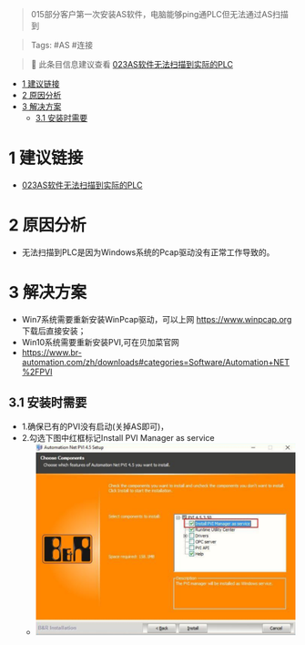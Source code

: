 > 015部分客户第一次安装AS软件，电脑能够ping通PLC但无法通过AS扫描到

> Tags: #AS #连接

> 🔔 此条目信息建议查看 [023AS软件无法扫描到实际的PLC](023AS软件无法扫描到实际的PLC.md)

- [1 建议链接](#1%20%E5%BB%BA%E8%AE%AE%E9%93%BE%E6%8E%A5)
- [2 原因分析](#2%20%E5%8E%9F%E5%9B%A0%E5%88%86%E6%9E%90)
- [3 解决方案](#3%20%E8%A7%A3%E5%86%B3%E6%96%B9%E6%A1%88)
	- [3.1 安装时需要](#3.1%20%E5%AE%89%E8%A3%85%E6%97%B6%E9%9C%80%E8%A6%81)

# 1 建议链接

- [023AS软件无法扫描到实际的PLC](023AS软件无法扫描到实际的PLC.md)

# 2 原因分析

- 无法扫描到PLC是因为Windows系统的Pcap驱动没有正常工作导致的。

# 3 解决方案

- Win7系统需要重新安装WinPcap驱动，可以上网 https://www.winpcap.org 下载后直接安装；
- Win10系统需要重新安装PVI,可在贝加菜官网
- https://www.br-automation.com/zh/downloads#categories=Software/Automation+NET%2FPVI

## 3.1 安装时需要

- 1.确保已有的PVI没有启动(关掉AS即可)，
- 2.勾选下图中红框标记Install PVI Manager as service
    - ![Img](FILES/015部分客户第一次安装AS软件，电脑能够ping通PLC但无法通过AS扫描到.md/img-20220530144509.png)
